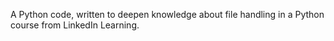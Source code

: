 A Python code, written to deepen knowledge about file handling in a Python course from LinkedIn Learning.